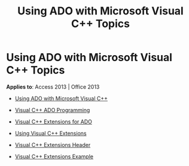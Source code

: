﻿---
title: Using ADO with Microsoft Visual C++ Topics
TOCTitle: Using ADO with Microsoft Visual C++
ms:assetid: ba885acd-515e-45cf-a8bf-3f30e30061c3
ms:mtpsurl: https://msdn.microsoft.com/library/JJ249897(v=office.15)
ms:contentKeyID: 48547374
ms.date: 09/18/2015
mtps_version: v=office.15
---

# Using ADO with Microsoft Visual C++ Topics


**Applies to**: Access 2013 | Office 2013



  - [Using ADO with Microsoft Visual C++](using-ado-with-microsoft-visual-c.md)

  - [Visual C++ ADO Programming](visual-c-ado-programming.md)

  - [Visual C++ Extensions for ADO](visual-c-extensions-for-ado.md)

  - [Using Visual C++ Extensions](using-visual-c-extensions.md)

  - [Visual C++ Extensions Header](visual-c-extensions-header.md)

  - [Visual C++ Extensions Example](visual-c-extensions-example.md)

